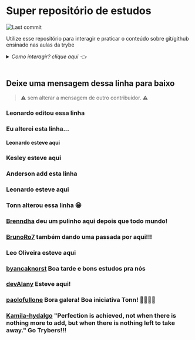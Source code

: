# Super repositório de estudos

<img alt="Last commit" src="https://img.shields.io/github/last-commit/srtonn/superrepositoriodeestudos" /><br>

Utilize esse repositório para interagir e praticar o conteúdo sobre git/github ensinado nas aulas da trybe

<details>
  <summary> <i>Como interagir? clique aqui 👈</i> </summary><br/>

  Solicite o acesso ao repositório me enviando uma mensagem no slack(Tonn - Turma XP - Tribo B)

  ## Clone o repositório
  ```
  git clone git@github.com:SrTonn/SuperRepositorioDeEstudos.git
  ```

  ## Acesse a pasta do projeto
  ```bash
  cd SuperRepositorioDeEstudos
  ```

  ## Crie uma **branch** sua seguindo ao padrão **dev+Nome**. 
  > Ex.: devTonn
  ```sh
  git checkout -b devNome
  ```

  ## Use sua criatividade, edite o que quiser com a conciência que é um repositório público podendo ser acessado por qualquer pessoa.

  ## Verifique o status dos arquivos modificados
  ```
  git status
  ```
  ## adicione as modificações ao stage
  ```
  git add .
  ```
  ### ou
  ```
  git add <nomeDoArquivo>
  ```

  ## Faça o commit

  ```
  git commit -m "Mensagem do commit"
  ```
  ## Empurre os commits para o repositório remoto

  ```
  git push origin devNome
  ```
  ## Vá ao [github](https://github.com/SrTonn/SuperRepositorioDeEstudo), vá até a aba pull request, abra um pull request e aguarde a avaliação de outro membro. Ao menos 2 membros tem que aceitar sua modificação.

</details><br />

## Deixe uma mensagem dessa linha para baixo
  
> ⚠️ sem alterar a mensagem de outro contribuidor. ⚠️

### Leonardo editou essa linha

### Eu alterei esta linha...

#### Leonardo esteve aqui

### Kesley esteve aqui

### Anderson add esta linha

### Leonardo esteve aqui

### Tonn alterou essa linha 😁

### [Brenndha](https://www.linkedin.com/in/brenndhacabral/) deu um pulinho aqui depois que todo mundo!

### [BrunoRo7](https://github.com/brunoro7) também dando uma passada por aqui!!!

### Leo Oliveira esteve aqui

### [byancaknorst](https://www.linkedin.com/in/byancaknorst/) Boa tarde e bons estudos pra nós

### [devAlany](https://www.linkedin.com/in/alanyfernandes/) Esteve aqui!

### [paolofullone](https://www.linkedin.com/in/paolofullone/) Bora galera! Boa iniciativa Tonn! 🚀🚀🚀🚀
  
### [Kamila-hydalgo](https://www.linkedin.com/in/kamilahydalgo/) "Perfection is achieved, not when there is nothing more to add, but when there is nothing left to take away." Go Trybers!!!
